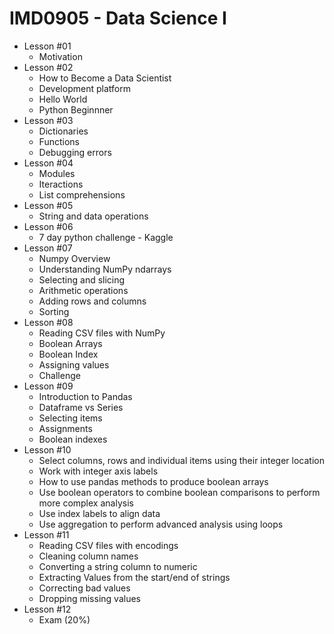 # IMD0905 - Data Science I

- Lesson #01 
	- Motivation
- Lesson #02
	- How to Become a Data Scientist
	- Development platform
	- Hello World
	- Python Beginnner 
- Lesson #03
	- Dictionaries
	- Functions
	- Debugging errors
- Lesson #04
	- Modules
	- Iteractions
	- List comprehensions
- Lesson #05
	- String and data operations
- Lesson #06
	- 7 day python challenge - Kaggle
- Lesson #07
	- Numpy Overview
	- Understanding NumPy ndarrays
	- Selecting and slicing
	- Arithmetic operations
	- Adding rows and columns
	- Sorting
- Lesson #08
	- Reading CSV files with NumPy
	- Boolean Arrays
	- Boolean Index
	- Assigning values
	- Challenge
- Lesson #09
	- Introduction to Pandas
	- Dataframe vs Series
	- Selecting  items
	- Assignments
	- Boolean indexes
- Lesson #10
	- Select columns, rows and individual items using their integer location
	- Work with integer axis labels
	- How to use pandas methods to produce boolean arrays
	- Use boolean operators to combine boolean comparisons to perform more complex analysis
	- Use index labels to align data
	- Use aggregation to perform advanced analysis using loops
- Lesson #11
	- Reading CSV files with encodings
	- Cleaning column names
	- Converting a string column to numeric
	- Extracting Values from the start/end of strings
	- Correcting bad values
	- Dropping missing values
- Lesson #12
	- Exam (20%)

